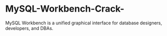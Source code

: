 # MySQL-Workbench-Crack-
MySQL Workbench is a unified graphical interface for database designers, developers, and DBAs.
